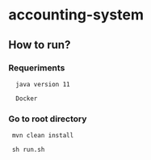 # accounting-system

## How to run?

  ### Requeriments
      
      java version 11
      
      Docker
      
  ### Go to root directory
  
     mvn clean install
     
     sh run.sh
